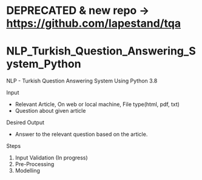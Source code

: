 # DEPRECATED & new repo -> https://github.com/lapestand/tqa
# NLP_Turkish_Question_Answering_System_Python
NLP - Turkish Question Answering System Using Python 3.8

Input

* Relevant Article, On web or local machine, File type(html, pdf, txt)
* Question about given article

Desired Output

* Answer to the relevant question based on the article.


Steps

1) Input Validation (In progress)
2) Pre-Processing
3) Modelling

